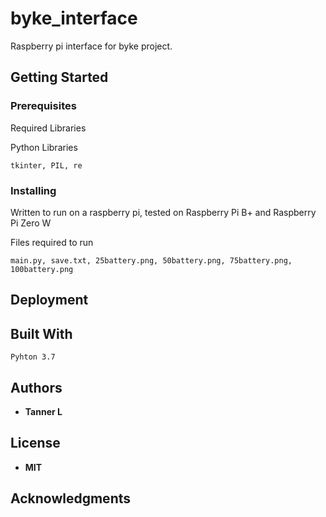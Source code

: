 # byke_interface

Raspberry pi interface for byke project.

## Getting Started


### Prerequisites

Required Libraries

Python Libraries

```
tkinter, PIL, re
```

### Installing
Written to run on a raspberry pi, tested on Raspberry Pi B+ and Raspberry Pi Zero W

Files required to run

```
main.py, save.txt, 25battery.png, 50battery.png, 75battery.png, 100battery.png
```

## Deployment

## Built With

```
Pyhton 3.7
```

## Authors

* **Tanner L** 

## License

* **MIT**

## Acknowledgments